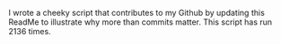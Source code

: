 I wrote a cheeky script that contributes to my Github by updating this ReadMe to illustrate why more than commits matter. This script has run 2136 times.